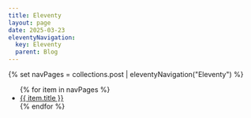 ```yaml
---
title: Eleventy
layout: page
date: 2025-03-23
eleventyNavigation:
  key: Eleventy
  parent: Blog
---
```

{% set navPages = collections.post | eleventyNavigation("Eleventy") %}

<ul>
{% for item in navPages %}
<li><a href="{{ item.url }}">{{ item.title }}</a></li>
{% endfor %}
</ul>